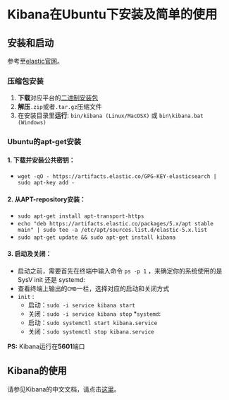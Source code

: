 # Kibana在Ubuntu下安装及简单的使用

## 安装和启动
参考至[elastic官网](https://www.elastic.co/guide/en/kibana/5.5/install.html)。
### 压缩包安装
1. **下载**对应平台的[二进制安装包](https://www.elastic.co/guide/en/kibana/5.5/targz.html)
2. **解压**`.zip`或者`.tar.gz`压缩文件
3. 在安装目录里**运行**: `bin/kibana (Linux/MacOSX)` 或 `bin\kibana.bat (Windows)`

### Ubuntu的apt-get安装
#### 1. **下载并安装**公共密钥：
   * `wget -qO - https://artifacts.elastic.co/GPG-KEY-elasticsearch | sudo apt-key add -`
#### 2. 从APT-repository**安装**：
   * `sudo apt-get install apt-transport-https`
   * `echo "deb https://artifacts.elastic.co/packages/5.x/apt stable main" | sudo tee -a /etc/apt/sources.list.d/elastic-5.x.list`
   * `sudo apt-get update && sudo apt-get install kibana`

#### 3. 启动及关闭：
 * 启动之前，需要首先在终端中输入命令 `ps -p 1` ，来确定你的系统使用的是 SysV init 还是 systemd:
 * 查看终端上输出的`CMD`一栏，选择对应的启动和关闭方式
 * `init` :
    * 启动：`sudo -i service kibana start`
    * 关闭：`sudo -i service kibana stop`
 *`systemd`:
    * 启动：`sudo systemctl start kibana.service`
    * 关闭：`sudo systemctl stop kibana.service`
    
    
**PS:** Kibana运行在**5601**端口

## Kibana的使用
请参见Kibana的中文文档，请点击[这里](https://kibana.logstash.es/content/kibana/v5/setup.html)。

